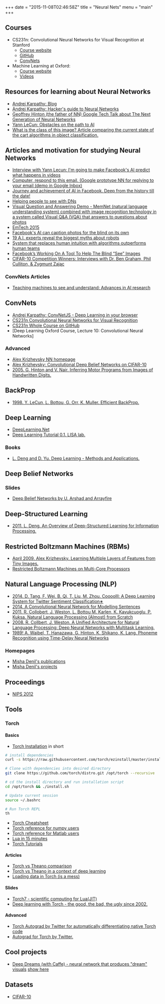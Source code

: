 +++
date = "2015-11-08T02:46:58Z"
title = "Neural Nets"
menu = "main"
+++

## Courses
* CS231n: Convolutional Neural Networks for Visual Recognition at Stanford
  * [Course website](http://cs231n.stanford.edu/)
  * [GitHub](http://cs231n.github.io/)
  * [ConvNets](http://cs231n.github.io/convolutional-networks/)
* Machine Learning at Oxford:
  * [Course website](https://www.cs.ox.ac.uk/people/nando.defreitas/machinelearning/)
  * [Videos](https://www.youtube.com/user/ProfNandoDF/videos)


## Resources for learning about Neural Networks

* [Andrej Karpathy: Blog](http://karpathy.github.io/neuralnets/)
* [Andrej Karpathy: Hacker's guide to Neural Networks](http://karpathy.github.io/neuralnets/)
* [Geoffrey Hinton (the father of NN) Google Tech Talk about The Next Generation of Neural Networks](https://youtu.be/AyzOUbkUf3M)
* [Yann LeCun: Obstacles on the path to AI](https://drive.google.com/file/d/0BxKBnD5y2M8NbWN6XzM5UXkwNDA/view)
* [What is the class of this image? Article comparing the current state of the cart algorithms in object classification.](http://rodrigob.github.io/are_we_there_yet/build/classification_datasets_results.html)

## Articles and motivation for studying Neural Networks
* [Interview with Yann Lecun: I'm going to make Facebook's AI predict what happens in videos](https://www.newscientist.com/article/dn28456-im-going-to-make-facebooks-ai-predict-what-happen-in-videos/)
* [Computer, respond to this email. (Google prototype NN for replying to your email (demo in Google Inbox)](http://googleresearch.blogspot.co.uk/2015/11/computer-respond-to-this-email.html)
* [Journey and achievement of AI in Facebook. Deep from the history till the date!](https://www.facebook.com/1656448931234602/videos/1668490396697122/)
* [Helping people to see with DNs](https://www.facebook.com/zuck/videos/10102456212502251/)
* [Visual Question and Answering Demo - MemNet (natural language understanding system) combined with image recognition technology in a system called Visual Q&A (VQA) that answers to questions about photos](https://www.facebook.com/Engineering/videos/10153621574817200/)
* [EmTech 2015](http://www.technologyreview.com/emtech/15/)
* [Facebook's AI can caption photos for the blind on its own](http://www.technologyreview.com/emtech/15/)
* [19 A.I. experts reveal the biggest myths about robots](http://uk.businessinsider.com/myths-misconceptions-about-artificial-intelligence-2015-9?r=US&IR=T)
* [System that replaces human intuition with algorithms outperforms human teams](http://phys.org/news/2015-10-human-intuition-algorithms-outperforms-teams.html)
* [Facebook’s Working On A Tool To Help The Blind “See” Images](http://techcrunch.com/2015/10/13/facebooks-working-on-a-tool-to-help-the-blind-see-images/#.wqgozt:NWyq)
* [CIFAR-10 Competition Winners: Interviews with Dr. Ben Graham, Phil Culliton, & Zygmunt Zając](http://blog.kaggle.com/2015/01/02/cifar-10-competition-winners-interviews-with-dr-ben-graham-phil-culliton-zygmunt-zajac/)

### ConvNets Articles
* [Teaching machines to see and understand: Advances in AI research
](https://code.facebook.com/posts/1478523512478471/teaching-machines-to-see-and-understand-advances-in-ai-research/)

## ConvNets

* [Andrej Karpathy: ConvNetJS - Deep Learning in your browser](http://cs.stanford.edu/people/karpathy/convnetjs/)
* [CS231n Convolutional Neural Networks for Visual Recognition](http://cs231n.github.io/convolutional-networks/)
* [CS231n Whole Course on GitHub](http://cs231n.github.io/)
* [Deep Learning Oxford Course, Lecture 10: Convolutional Neural Networks]

### Advanced

* [Alex Krizhevsky NN homepage](http://www.cs.toronto.edu/~kriz/index.html)
* [Alex Krizhevsky: Convolutional Deep Belief Networks on CIFAR-10](http://www.cs.toronto.edu/~kriz/conv-cifar10-aug2010.pdf)
* [2005. G. Hinton and V. Nair. Inferring Motor Programs from Images of Handwritten Digits.](http://machinelearning.wustl.edu/mlpapers/paper_files/NIPS2005_512.pdf)

## BackProp

* [1998. Y. LeCun, L. Bottou, G. Orr, K. Muller. Efficient BackProp.](http://www.researchgate.net/file.PostFileLoader.html?id=5617d6e2614325cd958b45f9&assetKey=AS%3A282660464283650%401444402914706&usg=AFQjCNGlW-fjs6vqQ5p-GkZWEyc1nHguNQ&sig2=JFoERw-KFpeS22Wv0HkDlQ)

## Deep Learning

* [DeepLearning.Net](http://deeplearning.net/)
* [Deep Learning Tutorial 0.1. LISA lab.](http://deeplearning.net/tutorial/deeplearning.pdf)

### Books
* [L. Deng and D. Yu. Deep Learning - Methods and Applications.](http://research.microsoft.com/pubs/209355/DeepLearning-NowPublishing-Vol7-SIG-039.pdf)

## Deep Belief Networks

### Slides
* [Deep Belief Networks by U. Arshad and Arrayfire](http://on-demand.gputechconf.com/gtc/2015/presentation/S5722-Umar-Arshad.pdf)

## Deep-Structured Learning

* [2011. L. Deng. An Overview of Deep-Structured Learning for Information Processing.](http://research.microsoft.com/pubs/155609/DENG-APSIPA.pdf)

## Restricted Boltzmann Machines (RBMs)

* [April 2009. Alex Krizhevsky. Learning Multiple Layers of Features from Tiny Images.](http://www.cs.toronto.edu/~kriz/learning-features-2009-TR.pdf)
* [Restricted Boltzmann Machines on Multi-Core Processors](http://meseec.ce.rit.edu/756-projects/fall2014/3-2.pdf)

## Natural Language Processing (NLP)

* [2014. D. Tang, F. Wei, B. Qi, T. Liu, M. Zhou. Coooolll: A Deep Learning System for Twitter Sentiment Classification∗](http://www.aclweb.org/anthology/S14-2033)
* [2014. A Convolutional Neural Network for Modelling Sentences](http://arxiv.org/pdf/1404.2188v1)
* [2011. R. Collobert, J. Weston, L. Bottou M. Karlen, K. Kavukcuoglu, P. Kuksa. Natural Language Processing (Almost) from Scratch](http://www.jmlr.org/papers/volume12/collobert11a/collobert11a.pdf)
* [2008. R. Collbert, J. Weston. A Unified Architecture for Natural Language Processing: Deep Neural Networks with Multitask Learning.](http://ronan.collobert.com/pub/matos/2008_nlp_icml.pdf)
* [1989! A. Waibel, T. Hanazawa, G. Hinton, K. Shikano, K. Lang. Phoneme Recognition using Time-Delay Neural Networks](http://www.cs.toronto.edu/~fritz/absps/waibelTDNN.pdf)

### Homepages

* [Misha Denil's publications](https://scholar.google.co.uk/citations?user=XrKLUO0AAAAJ&hl=en)
* [Misha Denil's projects](http://mdenil.com/projects/)

## Proceedings
* [NIPS 2012](http://papers.nips.cc/book/advances-in-neural-information-processing-systems-25-2012)

## Tools

### Torch

#### Basics

* [Torch Installation](http://torch.ch/docs/getting-started.html#)
in short
```bash
# install dependencies
curl -s https://raw.githubusercontent.com/torch/ezinstall/master/install-deps | bash

# Clone with dependencies into desired directory
git clone https://github.com/torch/distro.git /opt/torch --recursive

# cd the install directory and run installation script
cd /opt/torch && ./install.sh

# Update current session
source ~/.bashrc

# Run Torch REPL
th
```

* [Torch Cheatsheet](https://github.com/torch/torch7/wiki/Cheatsheet)
* [Torch reference for numpy users](https://github.com/torch/torch7/wiki/Torch-for-Numpy-users)
* [Torch reference for Matlab users](http://atamahjoubfar.github.io/Torch_for_Matlab_users.pdf)
* [Lua in 15 minutes](http://tylerneylon.com/a/learn-lua/)
* [Torch Tutorials](https://github.com/torch/torch7/wiki/Cheatsheet#tutorials-demos-by-category)

#### Articles

* [Torch vs Theano comparison](http://fastml.com/torch-vs-theano/)
* [Torch vs Theano in a context of deep learning](http://stats.stackexchange.com/questions/162376/what-are-key-differences-between-theano-python-and-torch-lua-for-deep-learni)
* [Loading data in Torch (is a mess)](http://fastml.com/loading-data-in-torch-is-a-mess/)

#### Slides

* [Torch7 - scientific computing for Lua(JIT)](http://hunch.net/~nyoml/torch7.pdf)
* [Deep learning with Torch - the good, the bad, the ugly since 2002.](http://learning.cs.toronto.edu/wp-content/uploads/2015/02/torch_tutorial.pdf)

#### Advanced

* [Torch Autograd by Twitter for automatically differentiating native Torch code](https://github.com/twitter/torch-autograd)
* [Autograd for Torch by Twitter.](https://blog.twitter.com/2015/autograd-for-torch)

## Cool projects

* [Deep Dreams (with Caffe) - neural network that produces "dream" visuals](https://github.com/google/deepdream/blob/master/dream.ipynb) [show here](http://googleresearch.blogspot.ch/2015/06/inceptionism-going-deeper-into-neural.html)

## Datasets

* [CIFAR-10](http://www.cs.toronto.edu/~kriz/cifar.html)